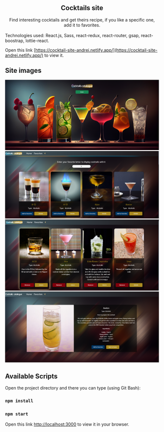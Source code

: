 <div align="center">
  <h2>Cocktails site</h2>
  <span>Find interesting cocktails and get theirs recipe, if you like a specific one, add it to favorites.</span>
</div>
<br />
Technologies used: React.js, Sass, react-redux, react-router, gsap, react-boostrap, lottie-react.

Open this link [https://cocktail-site-andrei.netlify.app/](https://cocktail-site-andrei.netlify.app/) to view it.

## Site images
![startingPage-image](./src/images/cocktails-starting-image.png)
![homePageImage](./src/images/cocktails-home.png)
![favoritesImage](./src/images/cocktails-favorites.png)
![detailsImage](./src/images/cocktails-details.png)

## Available Scripts

Open the project directory and there you can type (using Git Bash):

### `npm install`
### `npm start`

Open this link [http://localhost:3000](http://localhost:3000) to view it in your browser.

